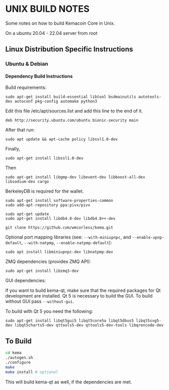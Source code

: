 UNIX BUILD NOTES
====================
Some notes on how to build Kemacoin Core in Unix.

On a ubuntu 20.04 - 22.04 server from root

## Linux Distribution Specific Instructions

### Ubuntu & Debian

#### Dependency Build Instructions

Build requirements:

    sudo apt-get install build-essential libtool bsdmainutils autotools-dev autoconf pkg-config automake python3

Edit this file /etc/apt/sources.list and add this line to the end of it.

    deb http://security.ubuntu.com/ubuntu bionic-security main

After that run:

    sudo apt update && apt-cache policy libssl1.0-dev
    
Finally,

    sudo apt-get install libssl1.0-dev
    
Then

    sudo apt-get install libgmp-dev libevent-dev libboost-all-dev libsodium-dev cargo

BerkeleyDB is required for the wallet.

    sudo apt-get install software-properties-common
    sudo add-apt-repository ppa:pivx/pivx
    
    sudo apt-get update
    sudo apt-get install libdb4.8-dev libdb4.8++-dev
    
    git clone https://github.com/wmcorless/kema.git

Optional port mapping libraries (see: `--with-miniupnpc`, and `--enable-upnp-default`, `--with-natpmp`, `--enable-natpmp-default`):

    sudo apt install libminiupnpc-dev libnatpmp-dev

ZMQ dependencies (provides ZMQ API):

    sudo apt-get install libzmq3-dev

GUI dependencies:

If you want to build kema-qt, make sure that the required packages for Qt development
are installed. Qt 5 is necessary to build the GUI.
To build without GUI pass `--without-gui`.

To build with Qt 5 you need the following:

    sudo apt-get install libqt5gui5 libqt5core5a libqt5dbus5 libqt5svg5-dev libqt5charts5-dev qttools5-dev qttools5-dev-tools libqrencode-dev

To Build
---------------------
    
```bash
cd kema
./autogen.sh
./configure
make
make install # optional
```

This will build kema-qt as well, if the dependencies are met.
